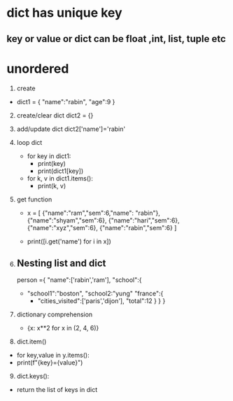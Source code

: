 # dict has unique key
## key or value or dict can be float ,int, list, tuple etc
# unordered
1. create

- dict1 = {
  "name":"rabin",
  "age":9
  }

2. create/clear dict
   dict2 = {}

3. add/update dict
   dict2['name']='rabin'

4. loop dict

   - for key in dict1:
     - print(key)
     - print(dict1[key])
   - for k, v in dict1.items():
     - print(k, v)

5. get function

   - x = [
     {"name":"ram","sem":6,"name": "rabin"},
     {"name":"shyam","sem":6},
     {"name":"hari","sem":6},
     {"name":"xyz","sem":6},
     {"name":"rabin","sem":6}
     ]

   - print([i.get('name') for i in x])

6. ## Nesting list and dict
   person ={
   "name":['rabin','ram'],
   "school":{
   - "school1":"boston",
     "school2:"yung"
     "france":{
     - "cities_visited":['paris','dijon'],
       "total":12
       }
       }
       }
7. dictionary comprehension
   - {x: x\*\*2 for x in (2, 4, 6)}

8. dict.item()
  - for key,value in y.items():
  -  print(f"{key}={value}")

9. dict.keys():
  - return the list of keys in dict